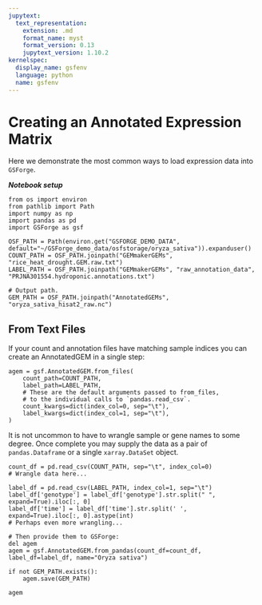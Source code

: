 ```yaml
---
jupytext:
  text_representation:
    extension: .md
    format_name: myst
    format_version: 0.13
    jupytext_version: 1.10.2
kernelspec:
  display_name: gsfenv
  language: python
  name: gsfenv
---
```


# Creating an Annotated Expression Matrix

Here we demonstrate the most common ways to load expression data into `GSForge`.

***Notebook setup***

```{code-cell} ipython3
from os import environ
from pathlib import Path
import numpy as np
import pandas as pd
import GSForge as gsf

OSF_PATH = Path(environ.get("GSFORGE_DEMO_DATA", default="~/GSForge_demo_data/osfstorage/oryza_sativa")).expanduser()
COUNT_PATH = OSF_PATH.joinpath("GEMmakerGEMs", "rice_heat_drought.GEM.raw.txt")
LABEL_PATH = OSF_PATH.joinpath("GEMmakerGEMs", "raw_annotation_data", "PRJNA301554.hydroponic.annotations.txt")

# Output path.
GEM_PATH = OSF_PATH.joinpath("AnnotatedGEMs", "oryza_sativa_hisat2_raw.nc")
```

## From Text Files

If your count and annotation files have matching sample indices you can create an AnnotatedGEM in a single step:

```{code-cell} ipython3
agem = gsf.AnnotatedGEM.from_files(
    count_path=COUNT_PATH,
    label_path=LABEL_PATH,
    # These are the default arguments passed to from_files,
    # to the individual calls to `pandas.read_csv`.
    count_kwargs=dict(index_col=0, sep="\t"),
    label_kwargs=dict(index_col=1, sep="\t"),
)
```

It is not uncommon to have to wrangle sample or gene names to some degree.
Once complete you may supply the data as a pair of `pandas.Dataframe` or a single `xarray.DataSet` object.

```{code-cell} ipython3
count_df = pd.read_csv(COUNT_PATH, sep="\t", index_col=0)
# Wrangle data here...

label_df = pd.read_csv(LABEL_PATH, index_col=1, sep="\t")
label_df['genotype'] = label_df['genotype'].str.split(" ", expand=True).iloc[:, 0]
label_df['time'] = label_df['time'].str.split(' ', expand=True).iloc[:, 0].astype(int)
# Perhaps even more wrangling...

# Then provide them to GSForge:
del agem
agem = gsf.AnnotatedGEM.from_pandas(count_df=count_df, label_df=label_df, name="Oryza sativa")

if not GEM_PATH.exists():
    agem.save(GEM_PATH)
    
agem
```


